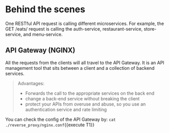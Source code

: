 # Behind the scenes
One RESTful API request is calling different microservices. For example, the GET /eats/<store-id> request is calling the auth-service, restaurant-service, store-service, and menu-service.

## API Gateway (NGINX)
All the requests from the clients will all travel to the API Gateway. It is an API management tool that sits between a client and a collection of backend services.

> Advantages:
> - Forwards the call to the appropriate services on the back end
> - change a back-end service without breaking the client
> -  protect your APIs from overuse and abuse, so you use an authentication service and rate limiting

You can check the config of the API Gateway by:
`cat ./reverse_proxy/nginx.conf`{{execute T1}}